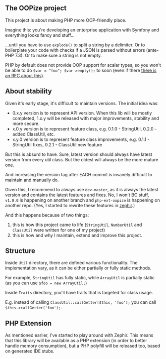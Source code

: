 ## The OOPize project

This project is about making PHP more OOP-friendly place.

Imagine this: you're developing an enterprise application with Symfony and everything looks fancy and stuff...

...until you have to use `explode()` to split a string by a delimiter. Or to boilerplate your code with checks if a JSON 
is parsed without errors (ante-PHP 7.3). Or to make sure a string is not empty.

PHP by default does not provide OOP support for scalar types, so you won't be able to do `$var = "foo"; $var->empty();` 
to soon (even if there [there is an RFC about this](https://wiki.php.net/rfc/class-like_primitive_types)).

## About stability
Given it's early stage, it's difficult to maintain versions. The initial idea was:
- 0.x.y version is to represent API version. When this lib will be mostly completed, 1.x.y will be released with major 
improvements, stability and more secure.
- x.0.y version is to represent feature class, e.g. 0.1.0 - StringUtil, 0.2.0 - added ClassUtil, etc.
- x.y.0 version is to represent feature class improvements, e.g. 0.1.1 - StringUtil fixes, 0.2.1 - ClassUtil new feature

But this is absurd to have. Sure, latest version should always have latest version from every util class. But the oldest 
will always be the more mature one.

And increasing the version tag after EACH commit is insanely difficult to maintain and manually do.

Given this, I recommend to always use `dev-master`, as it is always the latest version and contains the latest 
features and fixes.
No, I won't BC stuff, `v1.0.0` is happening on another branch and `php-ext-oopize` is happening on another repo. (Yes, I 
started to rewrite these features in [zephir](https://github.com/phalcon/zephir).)

And this happens because of two things:
1. this is how this project came to life (`StringUtil`, `NumberUtil` and `ClassUtil` were written for one of my project)
2. this is how and why I maintain, extend and improve this project.
  

## Structure
Inside `Util` directory, there are defined various functionality. The implementation vary, as it can be either partially 
or fully static methods.

For example, `StringUtil` has fully static, while `ArrayUtil` is 
partially static (as you can use `$foo = new ArrayUtil;`)

Inside `Traits` directory, you'll have traits that is targeted for class usage.

E.g. instead of calling `ClassUtil::callGetter($this, 'foo');` you can call `$this->callGetter('foo');`.

## PHP Extension
As mentioned earlier, I've started to play around with Zephir. This means that this library will be available as 
a PHP extension (in order to better handle memory consumption), but a PHP polyfill will be released too, based on 
generated IDE stubs.
